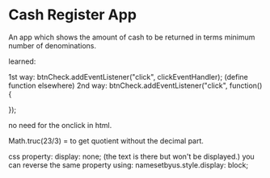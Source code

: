 # Cash Register App
 
An app which shows the amount of cash to be returned in terms minimum number of denominations.

learned:

1st way: btnCheck.addEventListener("click", clickEventHandler);    (define function elsewhere)
2nd way: btnCheck.addEventListener("click", function(){

});



no need for the onclick in html.

Math.truc(23/3) = to get quotient without the decimal part.

css property: 
display: none; (the text is there but won't be displayed.)
you can reverse the same property using: namesetbyus.style.display: block;